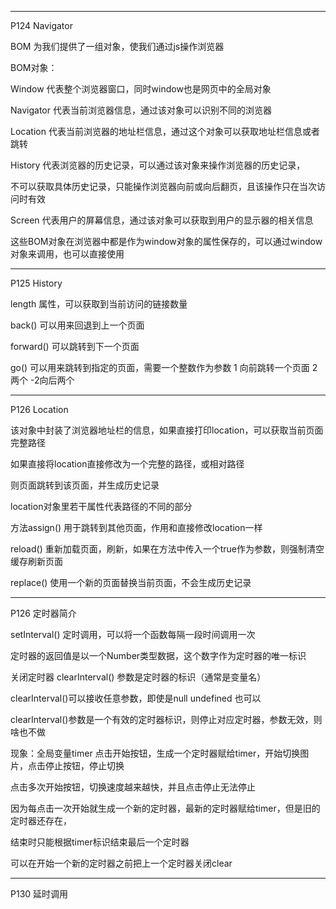 -------
P124 Navigator

BOM 为我们提供了一组对象，使我们通过js操作浏览器

BOM对象：

Window 代表整个浏览器窗口，同时window也是网页中的全局对象

Navigator 代表当前浏览器信息，通过该对象可以识别不同的浏览器

Location 代表当前浏览器的地址栏信息，通过这个对象可以获取地址栏信息或者跳转

History 代表浏览器的历史记录，可以通过该对象来操作浏览器的历史记录，

不可以获取具体历史记录，只能操作浏览器向前或向后翻页，且该操作只在当次访问时有效

Screen 代表用户的屏幕信息，通过该对象可以获取到用户的显示器的相关信息

这些BOM对象在浏览器中都是作为window对象的属性保存的，可以通过window对象来调用，也可以直接使用

-------
P125 History

length 属性，可以获取到当前访问的链接数量

back() 可以用来回退到上一个页面

forward() 可以跳转到下一个页面

go() 可以用来跳转到指定的页面，需要一个整数作为参数 1 向前跳转一个页面 2 两个 -2向后两个

-------
P126 Location

该对象中封装了浏览器地址栏的信息，如果直接打印location，可以获取当前页面完整路径

如果直接将location直接修改为一个完整的路径，或相对路径

则页面跳转到该页面，并生成历史记录

location对象里若干属性代表路径的不同的部分

方法assign() 用于跳转到其他页面，作用和直接修改location一样

reload() 重新加载页面，刷新，如果在方法中传入一个true作为参数，则强制清空缓存刷新页面

replace() 使用一个新的页面替换当前页面，不会生成历史记录

-------
P126 定时器简介

setInterval() 定时调用，可以将一个函数每隔一段时间调用一次

定时器的返回值是以一个Number类型数据，这个数字作为定时器的唯一标识

关闭定时器 clearInterval() 参数是定时器的标识（通常是变量名）

clearInterval()可以接收任意参数，即使是null undefined 也可以

clearInterval()参数是一个有效的定时器标识，则停止对应定时器，参数无效，则啥也不做

现象：全局变量timer 点击开始按钮，生成一个定时器赋给timer，开始切换图片，点击停止按钮，停止切换

点击多次开始按钮，切换速度越来越快，并且点击停止无法停止

因为每点击一次开始就生成一个新的定时器，最新的定时器赋给timer，但是旧的定时器还存在，

结束时只能根据timer标识结束最后一个定时器

可以在开始一个新的定时器之前把上一个定时器关闭clear

-------
P130 延时调用

























